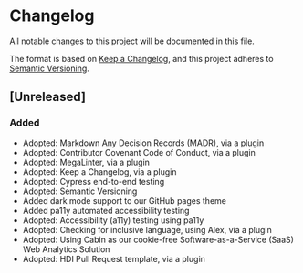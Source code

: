 # Changelog

All notable changes to this project will be documented in this file.

The format is based on [Keep a Changelog](https://keepachangelog.com/en/1.0.0/),
and this project adheres to [Semantic Versioning](https://semver.org/spec/v2.0.0.html).

## [Unreleased]

### Added

- Adopted: Markdown Any Decision Records (MADR), via a plugin
- Adopted: Contributor Covenant Code of Conduct, via a plugin
- Adopted: MegaLinter, via a plugin
- Adopted: Keep a Changelog, via a plugin
- Adopted: Cypress end-to-end testing
- Adopted: Semantic Versioning
- Added dark mode support to our GitHub pages theme
- Added pa11y automated accessibility testing
- Adopted: Accessibility (a11y) testing using pa11y
- Adopted: Checking for inclusive language, using Alex, via a plugin
- Adopted: Using Cabin as our cookie-free Software-as-a-Service (SaaS) Web Analytics Solution
- Adopted: HDI Pull Request template, via a plugin
